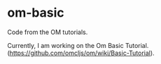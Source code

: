 # om-basic

Code from the OM tutorials.

Currently, I am working on the Om Basic Tutorial. (https://github.com/omcljs/om/wiki/Basic-Tutorial).
